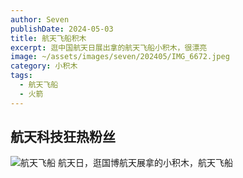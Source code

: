 ```yaml
---
author: Seven
publishDate: 2024-05-03
title: 航天飞船积木
excerpt: 逛中国航天日展出拿的航天飞船小积木，很漂亮
image: ~/assets/images/seven/202405/IMG_6672.jpeg
category: 小积木
tags:
  - 航天飞船
  - 火箭
---
```


## 航天科技狂热粉丝

![航天飞船](~/assets/images/seven/202405/IMG_6672.jpeg)
航天日，逛国博航天展拿的小积木，航天飞船
